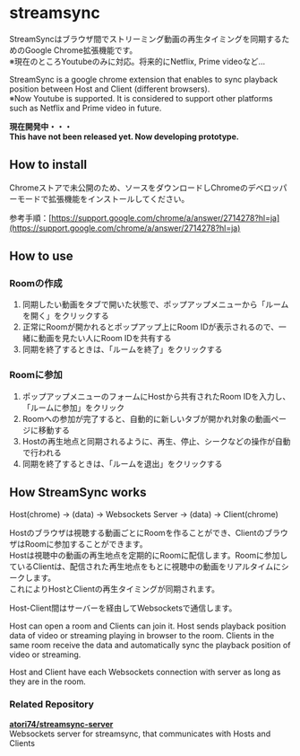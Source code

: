 # streamsync

StreamSyncはブラウザ間でストリーミング動画の再生タイミングを同期するためのGoogle Chrome拡張機能です。  
※現在のところYoutubeのみに対応。将来的にNetflix, Prime videoなど...

StreamSync is a google chrome extension that enables to sync playback position between Host and Client (different browsers).  
※Now Youtube is supported. It is considered to support other platforms such as Netflix and Prime video in future.

**現在開発中・・・**  
**This have not been released yet. Now developing prototype.**

## How to install

Chromeストアで未公開のため、ソースをダウンロードしChromeのデベロッパーモードで拡張機能をインストールしてください。

参考手順：[https://support.google.com/chrome/a/answer/2714278?hl=ja](https://support.google.com/chrome/a/answer/2714278?hl=ja)

## How to use

### Roomの作成

1. 同期したい動画をタブで開いた状態で、ポップアップメニューから「ルームを開く」をクリックする
2. 正常にRoomが開かれるとポップアップ上にRoom IDが表示されるので、一緒に動画を見たい人にRoom IDを共有する
3. 同期を終了するときは、「ルームを終了」をクリックする

### Roomに参加

1. ポップアップメニューのフォームにHostから共有されたRoom IDを入力し、「ルームに参加」をクリック
2. Roomへの参加が完了すると、自動的に新しいタブが開かれ対象の動画ページに移動する
3. Hostの再生地点と同期されるように、再生、停止、シークなどの操作が自動で行われる
4. 同期を終了するときは、「ルームを退出」をクリックする

## How StreamSync works

Host(chrome) -> (data) -> Websockets Server -> (data) -> Client(chrome)

Hostのブラウザは視聴する動画ごとにRoomを作ることができ、ClientのブラウザはRoomに参加することができます。  
Hostは視聴中の動画の再生地点を定期的にRoomに配信します。Roomに参加しているClientは、配信された再生地点をもとに視聴中の動画をリアルタイムにシークします。  
これによりHostとClientの再生タイミングが同期されます。

Host-Client間はサーバーを経由してWebsocketsで通信します。

Host can open a room and Clients can join it. Host sends playback position data of video or streaming playing in browser to the room. Clients in the same room receive the data and automatically sync the playback position of video or streaming.

Host and Client have each Websockets connection with server as long as they are in the room.

### Related Repository

**[atori74/streamsync-server](https://github.com/atori74/streamsync-server)**  
Websockets server for streamsync, that communicates with Hosts and Clients
